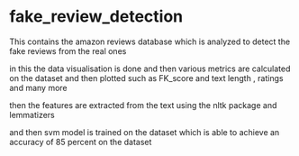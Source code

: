 # fake_review_detection



This contains the amazon reviews database which is analyzed to detect the fake reviews from the real ones 


in this the data visualisation is done and then various metrics are calculated on the dataset and then plotted such as 
FK_score and text length , ratings and many more 

then the features are extracted from the text using the nltk package and lemmatizers 

and then svm model is trained on the dataset which is able to achieve an accuracy of 85 percent on the dataset
